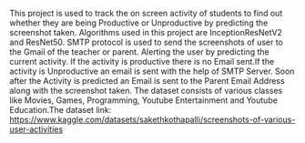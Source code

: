 This project is used to track the on screen activity of students to find out whether they are being Productive or Unproductive by predicting the screenshot taken.
Algorithms used in this project are InceptionResNetV2 and ResNet50.
SMTP protocol is used to send the screenshots of user to the Gmail of the teacher or parent.
Alerting the user by predicting the current activity. If the activity is productive there is no Email sent.If the activity is Unproductive an email is sent with the help of SMTP Server.
Soon after the Activity is predicted an Email is sent to the Parent Email Address along with the screenshot taken.
The dataset consists of various classes like Movies, Games, Programming, Youtube Entertainment and Youtube Education.The dataset link: https://www.kaggle.com/datasets/sakethkothapalli/screenshots-of-various-user-activities


